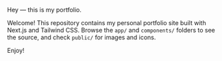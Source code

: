 Hey — this is my portfolio.

Welcome! This repository contains my personal portfolio site built with Next.js and Tailwind CSS. Browse the `app/` and `components/` folders to see the source, and check `public/` for images and icons.

Enjoy!
